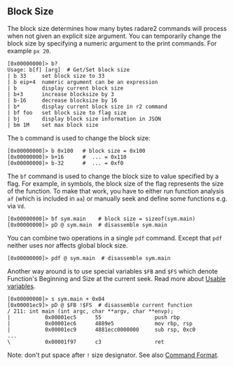 ## Block Size

The block size determines how many bytes radare2 commands will process when not given an explicit size argument. You can temporarily change the block size by specifying a numeric argument to the print commands. For example `px 20`.

```console
[0x00000000]> b?
Usage: b[f] [arg]  # Get/Set block size
| b 33     set block size to 33
| b eip+4  numeric argument can be an expression
| b        display current block size
| b+3      increase blocksize by 3
| b-16     decrease blocksize by 16
| b*       display current block size in r2 command
| bf foo   set block size to flag size
| bj       display block size information in JSON
| bm 1M    set max block size
```

The `b` command is used to change the block size:

```console
[0x00000000]> b 0x100   # block size = 0x100
[0x00000000]> b+16      #  ... = 0x110
[0x00000000]> b-32      #  ... = 0xf0
```

The `bf` command is used to change the block size to value specified by a flag. For example, in symbols, the block size of the flag represents the size of the function. To make that work, you have to either run function analysis `af` (which is included in `aa`) or manually seek and define some functions e.g. via `Vd`.

```console
[0x00000000]> bf sym.main    # block size = sizeof(sym.main)
[0x00000000]> pD @ sym.main  # disassemble sym.main
```

You can combine two operations in a single `pdf` command. Except that `pdf` neither uses nor affects global block size.

```console
[0x00000000]> pdf @ sym.main  # disassemble sym.main
```

Another way around is to use special variables `$FB` and `$FS` which denote Function's Beginning and Size at the current seek. Read more about [Usable variables](../refcard/intro.md#usable-variables-in-expression).

```console
[0x00000000]> s sym.main + 0x04
[0x00001ec9]> pD @ $FB !$FS  # disassemble current function
/ 211: int main (int argc, char **argv, char **envp);
|           0x00001ec5      55                 push rbp
|           0x00001ec6      4889e5             mov rbp, rsp
|           0x00001ec9      4881ecc0000000     sub rsp, 0xc0
...
\           0x00001f97      c3                 ret
```

Note: don't put space after `!` size designator. See also [Command Format](../first_steps/syntax.md).
